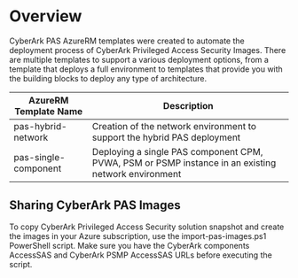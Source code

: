 # Overview

CyberArk PAS AzureRM templates were created to automate the deployment process of CyberArk Privileged Access Security Images. There are multiple templates to support a various deployment options, from a template that deploys a full environment to templates that provide you with the building blocks to deploy any type of architecture.

| AzureRM Template Name | Description |
|------------------------------|-------------|
| pas-hybrid-network | Creation of the network environment to support the hybrid PAS deployment |
| pas-single-component | Deploying a single PAS component CPM, PVWA, PSM or PSMP instance in an existing network environment |

## Sharing CyberArk PAS Images
To copy CyberArk Privileged Access Security solution snapshot and create the images in your Azure subscription, use the import-pas-images.ps1 PowerShell script. Make sure you have the CyberArk components AccessSAS and CyberArk PSMP AccessSAS URLs before executing the script.